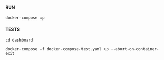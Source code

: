 #### RUN
`docker-compose up`

#### TESTS
`cd dashboard`

`docker-compose -f docker-compose-test.yaml up --abort-on-container-exit`
